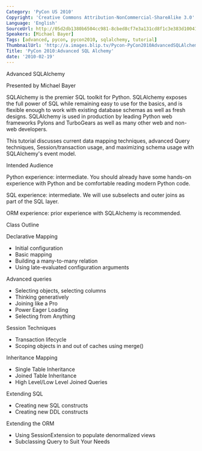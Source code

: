 ```yaml
---
Category: 'PyCon US 2010'
Copyright: 'Creative Commons Attribution-NonCommercial-ShareAlike 3.0'
Language: 'English'
SourceUrl: http://05d2db1380b6504cc981-8cbed8cf7e3a131cd8f1c3e383d10041.r93.cf2.rackcdn.com/pycon-us-2010/246_pycon-2010-advanced-sql-alchemy.ogv
Speakers: [Michael Bayer]
Tags: [advanced, pycon, pycon2010, sqlalchemy, tutorial]
ThumbnailUrl: 'http://a.images.blip.tv/Pycon-PyCon2010AdvancedSQLAlchemy724-474.jpg'
Title: 'PyCon 2010:Advanced SQL Alchemy'
date: '2010-02-19'
---
```

Advanced SQLAlchemy

Presented by Michael Bayer

SQLAlchemy is the premier SQL toolkit for Python. SQLAlchemy exposes the full
power of SQL while remaining easy to use for the basics, and is flexible
enough to work with existing database schemas as well as fresh designs.
SQLAlchemy is used in production by leading Python web frameworks Pylons and
TurboGears as well as many other web and non-web developers.

This tutorial discusses current data mapping techniques, advanced Query
techniques, Session/transaction usage, and maximizing schema usage with
SQLAlchemy's event model.

Intended Audience

Python experience: intermediate. You should already have some hands-on
experience with Python and be comfortable reading modern Python code.

SQL experience: intermediate. We will use subselects and outer joins as part
of the SQL layer.

ORM experience: prior experience with SQLAlchemy is recommended.

Class Outline

Declarative Mapping

  * Initial configuration 
  * Basic mapping 
  * Building a many-to-many relation 
  * Using late-evaluated configuration arguments 

Advanced queries

  * Selecting objects, selecting columns 
  * Thinking generatively 
  * Joining like a Pro 
  * Power Eager Loading 
  * Selecting from Anything 

Session Techniques

  * Transaction lifecycle 
  * Scoping objects in and out of caches using merge() 

Inheritance Mapping

  * Single Table Inheritance 
  * Joined Table Inheritance 
  * High Level/Low Level Joined Queries 

Extending SQL

  * Creating new SQL constructs 
  * Creating new DDL constructs 

Extending the ORM

  * Using SessionExtension to populate denormalized views 
  * Subclassing Query to Suit Your Needs 

